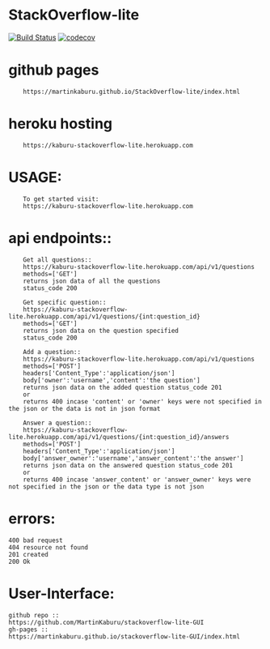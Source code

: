 # StackOverflow-lite

[![Build Status](https://travis-ci.com/MartinKaburu/StackOverflow-lite.svg?branch=master)](https://travis-ci.org/MartinKaburu/StackOverflow-lite)   [![codecov](https://codecov.io/gh/MartinKaburu/StackOverflow-lite/branch/master/graph/badge.svg)](https://codecov.io/gh/MartinKaburu/StackOverflow-lite)

# github pages

        https://martinkaburu.github.io/StackOverflow-lite/index.html

# heroku hosting

        https://kaburu-stackoverflow-lite.herokuapp.com

# USAGE:

        To get started visit:
        https://kaburu-stackoverflow-lite.herokuapp.com

# api endpoints::

        Get all questions::  
        https://kaburu-stackoverflow-lite.herokuapp.com/api/v1/questions
        methods=['GET']
        returns json data of all the questions
        status_code 200

        Get specific question::
        https://kaburu-stackoverflow-lite.herokuapp.com/api/v1/questions/{int:question_id}
        methods=['GET']
        returns json data on the question specified
        status_code 200

        Add a question::
        https://kaburu-stackoverflow-lite.herokuapp.com/api/v1/questions
        methods=['POST']
        headers['Content_Type':'application/json']
        body['owner':'username','content':'the question']
        returns json data on the added question status_code 201
        or 
        returns 400 incase 'content' or 'owner' keys were not specified in the json or the data is not in json format

        Answer a question::
        https://kaburu-stackoverflow-lite.herokuapp.com/api/v1/questions/{int:question_id}/answers
        methods=['POST']
        headers['Content_Type':'application/json']
        body['answer_owner':'username','answer_content':'the answer']
        returns json data on the answered question status_code 201
        or 
        returns 400 incase 'answer_content' or 'answer_owner' keys were not specified in the json or the data type is not json

# errors:
    400 bad request
    404 resource not found
    201 created
    200 Ok
# User-Interface:
    github repo ::
    https://github.com/MartinKaburu/stackoverflow-lite-GUI
    gh-pages ::
    https://martinkaburu.github.io/stackoverflow-lite-GUI/index.html
